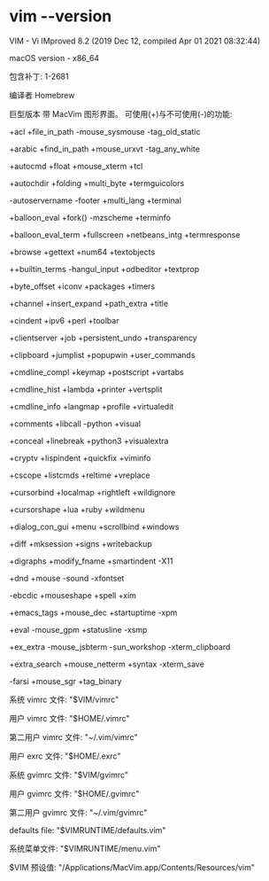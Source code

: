 
# vim --version

VIM - Vi IMproved 8.2 (2019 Dec 12, compiled Apr 01 2021 08:32:44)

macOS version - x86_64

包含补丁: 1-2681

编译者 Homebrew

巨型版本 带 MacVim 图形界面。  可使用(+)与不可使用(-)的功能:

+acl               +file_in_path      -mouse_sysmouse    -tag_old_static

+arabic            +find_in_path      +mouse_urxvt       -tag_any_white

+autocmd           +float             +mouse_xterm       +tcl

+autochdir         +folding           +multi_byte        +termguicolors

-autoservername    -footer            +multi_lang        +terminal

+balloon_eval      +fork()            -mzscheme          +terminfo

+balloon_eval_term +fullscreen        +netbeans_intg     +termresponse

+browse            +gettext           +num64             +textobjects

++builtin_terms    -hangul_input      +odbeditor         +textprop

+byte_offset       +iconv             +packages          +timers

+channel           +insert_expand     +path_extra        +title

+cindent           +ipv6              +perl              +toolbar

+clientserver      +job               +persistent_undo   +transparency

+clipboard         +jumplist          +popupwin          +user_commands

+cmdline_compl     +keymap            +postscript        +vartabs

+cmdline_hist      +lambda            +printer           +vertsplit

+cmdline_info      +langmap           +profile           +virtualedit

+comments          +libcall           -python            +visual

+conceal           +linebreak         +python3           +visualextra

+cryptv            +lispindent        +quickfix          +viminfo

+cscope            +listcmds          +reltime           +vreplace

+cursorbind        +localmap          +rightleft         +wildignore

+cursorshape       +lua               +ruby              +wildmenu

+dialog_con_gui    +menu              +scrollbind        +windows

+diff              +mksession         +signs             +writebackup

+digraphs          +modify_fname      +smartindent       -X11

+dnd               +mouse             -sound             -xfontset

-ebcdic            +mouseshape        +spell             +xim

+emacs_tags        +mouse_dec         +startuptime       -xpm

+eval              -mouse_gpm         +statusline        -xsmp

+ex_extra          -mouse_jsbterm     -sun_workshop      -xterm_clipboard

+extra_search      +mouse_netterm     +syntax            -xterm_save

-farsi             +mouse_sgr         +tag_binary        

系统 vimrc 文件: "$VIM/vimrc"

用户 vimrc 文件: "$HOME/.vimrc"
     
第二用户 vimrc 文件: "~/.vim/vimrc"

用户 exrc 文件: "$HOME/.exrc"

系统 gvimrc 文件: "$VIM/gvimrc"
 
用户 gvimrc 文件: "$HOME/.gvimrc"
    
第二用户 gvimrc 文件: "~/.vim/gvimrc"

defaults file: "$VIMRUNTIME/defaults.vim"

系统菜单文件: "$VIMRUNTIME/menu.vim"

$VIM 预设值: "/Applications/MacVim.app/Contents/Resources/vim"
